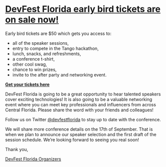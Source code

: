 # [**DevFest Florida early bird tickets are on sale now!**](https://devfestflorida.eventbrite.com)


Early bird tickets are $50 which gets you access to:
* all of the speaker sessions,
* entry to compete in the Tango hackathon,
* lunch, snacks, and refreshments,
* a conference t-shirt,
* other cool swag,
* chance to win prizes,
* invite to the after party and networking event.

[**Get your tickets here**](https://devfestflorida.eventbrite.com)

DevFest Florida is going to be a great opportunity to hear talented speakers cover exciting technologies! It is also going to be a valuable networking event where you can meet key professionals and influencers from across Central Florida. Please share the word with your friends and colleagues!

Follow us on Twitter [@devfestflorida](https://twitter.com/devfestflorida) to stay up to date with the conference.

We will share more conference details on the 17th of September. That is when we plan to announce our speaker selection and the first draft of the session schedule. We’re looking forward to seeing you real soon!

Thank you,

[DevFest Florida Organizers](mailto:organizers@devfestflorida.org)
